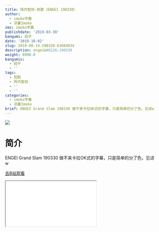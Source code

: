 ```yaml
---
title: 阵内智则-校歌（ENGEI 190330）
author:
  - imoko字幕
  - 凉薯Imoko
zmz: imoko字幕
publishdate: '2019-03-30'
bangumi: 段子
date: '2019-10-02'
slug: 2019-08-14-190330-63684034
description: engei&#8226;190330
weight: 8998.0
bangumis:
  - 段子
  - ''
tags:
  - 短剧
  - 阵内智则
  - ''
  - ''
categories:
  - imoko字幕
  - 凉薯Imoko
brief: ENGEI Grand Slam 190330 做不来卡拉OK式的字幕，只是简单的分了色，见谅w
---
```

![](https://raw.githubusercontent.com/tcgriffith/owaraisite/master/static/tmpimg/8c3e077fdcfc1c079b5fb00c84fe5fd2671135f5.jpg.480.jpg)
# 简介  
ENGEI Grand Slam 190330
做不来卡拉OK式的字幕，只是简单的分了色，见谅w  

[去B站观看](https://www.bilibili.com/video/av63684034/)
<div class ="resp-container"><iframe class="testiframe" src="//player.bilibili.com/player.html?aid=63684034"", scrolling="no", allowfullscreen="true" > </iframe></div> 

